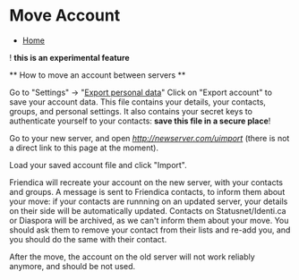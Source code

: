 Move Account
============

* [Home](help)


! **this is an experimental feature**

** How to move an account between servers **

Go to "Settings" -> "[Export personal data](uexport)"
Click on "Export account" to save your account data.
This file contains your details, your contacts, groups, and personal settings.
It also contains your secret keys to authenticate yourself to your contacts:
**save this file in a secure place**!

Go to your new server, and open *http://newserver.com/uimport* (there is not a 
direct link to this page at the moment).

Load your saved account file and click "Import".

Friendica will recreate your account on the new server, with your contacts and groups.
A message is sent to Friendica contacts, to inform them about your move: if your
contacts are runnning on an updated server, your details on their
side will be automatically updated.
Contacts on Statusnet/Identi.ca or Diaspora will be archived, as we can't inform
them about your move.
You should ask them to remove your contact from their lists and re-add you, and you
should do the same with their contact.

After the move, the account on the old server will not work reliably anymore, and
should be not used.

